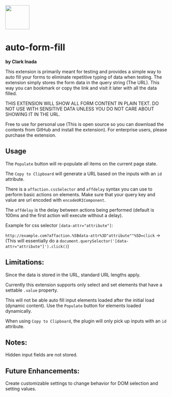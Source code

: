 <img src="http://craydent.com/JsonObjectEditor/img/svgs/craydent-logo.svg" width=75 height=75/>

# auto-form-fill
**by Clark Inada**

This extension is primarily meant for testing and provides a simple way to auto fill your forms to eliminate repetitive typing of data when testing.  The extension simply stores the form data in the query string (The URL).  This way you can bookmark or copy the link and visit it later with all the data filled.


THIS EXTENSION WILL SHOW ALL FORM CONTENT IN PLAIN TEXT. DO NOT USE WITH SENSITIVE DATA UNLESS YOU DO NOT CARE ABOUT SHOWING IT IN THE URL.

Free to use for personal use (This is open source so you can download the contents from GitHub and install the extension). For enterprise users, please purchase the extension.

## Usage
The `Populate` button will re-populate all items on the current page state.

The `Copy to Clipboard` will generate a URL based on the inputs with an `id` attribute.

There is a `affaction.cssSelector` and `affdelay` syntax you can use to perform basic actions on elements.  Make sure that your query key and value are url encoded with `encodeURIComponent`.

The `affdelay` is the delay between actions being performed (default is 100ms and the first action will execute without a delay).

Example for css selector `[data-attr="attribute"]`: 

`http://example.com?affaction.%5Bdata-attr%3D"attribute""%5D=click` -> (This will essentially do a `document.querySelector('[data-attr="attribute"]').click()`)

## Limitations:
Since the data is stored in the URL, standard URL lengths apply.

Currently this extension supports only select and set elements that have a settable `.value` property.

This will not be able auto fill input elements loaded after the initial load (dynamic content). Use the `Populate` button for elements loaded dynamically.

When using `Copy to Clipboard`, the plugin will only pick up inputs with an `id` attribute.

## Notes:
Hidden input fields are not stored.

## Future Enhancements:
Create customizable settings to change behavior for DOM selection and setting values.
